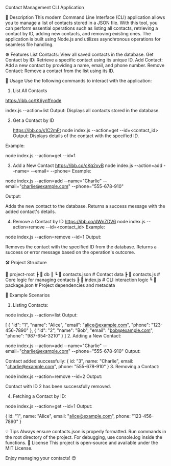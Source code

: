 Contact Management CLI Application

📖 Description
This modern Command Line Interface (CLI) application allows you to manage a list of contacts stored in a JSON file. With this tool, you can perform essential operations such as listing all contacts, retrieving a contact by ID, adding new contacts, and removing existing ones. The application is built using Node.js and utilizes asynchronous operations for seamless file handling.

⚙️ Features
List Contacts: View all saved contacts in the database.
Get Contact by ID: Retrieve a specific contact using its unique ID.
Add Contact: Add a new contact by providing a name, email, and phone number.
Remove Contact: Remove a contact from the list using its ID.

📜 Usage
Use the following commands to interact with the application:

1. List All Contacts

https://ibb.co/tK6ynffnode

index.js --action=list
Output: Displays all contacts stored in the database.

2. Get a Contact by ID
   
   https://ibb.co/s1C2mFt
   node index.js --action=get --id=<contact_id>
   Output: Displays details of the contact with the specified ID.

Example:

node index.js --action=get --id=1

3. Add a New Contact
   https://ibb.co/cKq2xvB
   node index.js --action=add --name=<name> --email=<email> --phone=<phone>
   Example:

node index.js --action=add --name="Charlie" --email="charlie@example.com" --phone="555-678-910"

Output:

Adds the new contact to the database.
Returns a success message with the added contact's details.

4. Remove a Contact by ID
   https://ibb.co/dWnZDV6
   node index.js --action=remove --id=<contact_id>
   Example:

node index.js --action=remove --id=1
Output:

Removes the contact with the specified ID from the database.
Returns a success or error message based on the operation's outcome.

🛠️ Project Structure

📂 project-root
┣ 📂 db
┃ ┗ 📄 contacts.json # Contact data
┣ 📄 contacts.js # Core logic for managing contacts
┣ 📄 index.js # CLI interaction logic
┗ 📄 package.json # Project dependencies and metadata

📂 Example Scenarios

1. Listing Contacts:

node index.js --action=list
Output:

[
{ "id": "1", "name": "Alice", "email": "alice@example.com", "phone": "123-456-7890" },
{ "id": "2", "name": "Bob", "email": "bob@example.com", "phone": "987-654-3210" }
] 2. Adding a New Contact:

node index.js --action=add --name="Charlie" --email="charlie@example.com" --phone="555-678-910"
Output:

Contact added successfully:
{ id: "3", name: "Charlie", email: "charlie@example.com", phone: "555-678-910" } 3. Removing a Contact:

node index.js --action=remove --id=2
Output:

Contact with ID 2 has been successfully removed.

4. Fetching a Contact by ID:

node index.js --action=get --id=1
Output:

{ id: "1", name: "Alice", email: "alice@example.com", phone: "123-456-7890" }

💡 Tips
Always ensure contacts.json is properly formatted.
Run commands in the root directory of the project.
For debugging, use console.log inside the functions.
🔗 License
This project is open-source and available under the MIT License.

Enjoy managing your contacts! 😊
